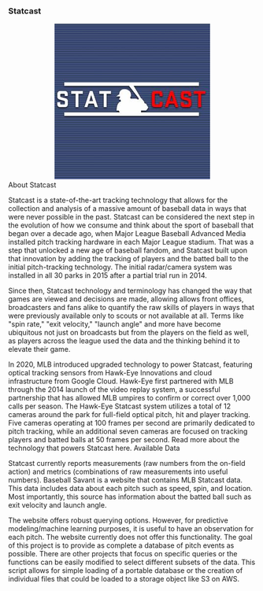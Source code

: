 
### Statcast
<div style="text-align:center"><img src="/img/Statcast_logo.jpg" /></div>
About Statcast

Statcast is a state-of-the-art tracking technology that allows for the collection and analysis of a massive amount of baseball data in ways that were never possible in the past. Statcast can be considered the next step in the evolution of how we consume and think about the sport of baseball that began over a decade ago, when Major League Baseball Advanced Media installed pitch tracking hardware in each Major League stadium. That was a step that unlocked a new age of baseball fandom, and Statcast built upon that innovation by adding the tracking of players and the batted ball to the initial pitch-tracking technology. The initial radar/camera system was installed in all 30 parks in 2015 after a partial trial run in 2014.

Since then, Statcast technology and terminology has changed the way that games are viewed and decisions are made, allowing allows front offices, broadcasters and fans alike to quantify the raw skills of players in ways that were previously available only to scouts or not available at all. Terms like "spin rate," "exit velocity," "launch angle" and more have become ubiquitous not just on broadcasts but from the players on the field as well, as players across the league used the data and the thinking behind it to elevate their game.

In 2020, MLB introduced upgraded technology to power Statcast, featuring optical tracking sensors from Hawk-Eye Innovations and cloud infrastructure from Google Cloud. Hawk-Eye first partnered with MLB through the 2014 launch of the video replay system, a successful partnership that has allowed MLB umpires to confirm or correct over 1,000 calls per season. The Hawk-Eye Statcast system utilizes a total of 12 cameras around the park for full-field optical pitch, hit and player tracking. Five cameras operating at 100 frames per second are primarily dedicated to pitch tracking, while an additional seven cameras are focused on tracking players and batted balls at 50 frames per second. Read more about the technology that powers Statcast here.
Available Data

Statcast currently reports measurements (raw numbers from the on-field action) and metrics (combinations of raw measurements into useful numbers).
Baseball Savant is a website that contains MLB Statcast data. This data includes data about each pitch such as speed, spin, and location. Most importantly, this source has information about the batted ball such as exit velocity and launch angle.

The website offers robust querying options. However, for predictive modeling/machine learning purposes, it is useful to have an observation for each pitch. The website currently does not offer this functionality. The goal of this project is to provide as complete a database of pitch events as possible. There are other projects that focus on specific queries or the functions can be easily modified to select different subsets of the data. This script allows for simple loading of a portable database or the creation of individual files that could be loaded to a storage object like S3 on AWS.
